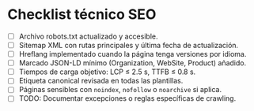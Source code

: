 # Checklist técnico SEO

- [ ] Archivo robots.txt actualizado y accesible.
- [ ] Sitemap XML con rutas principales y última fecha de actualización.
- [ ] Hreflang implementado cuando la página tenga versiones por idioma.
- [ ] Marcado JSON-LD mínimo (Organization, WebSite, Product) añadido.
- [ ] Tiempos de carga objetivo: LCP ≤ 2.5 s, TTFB ≤ 0.8 s.
- [ ] Etiqueta canonical revisada en todas las plantillas.
- [ ] Páginas sensibles con `noindex`, `nofollow` o `noarchive` si aplica.
- [ ] TODO: Documentar excepciones o reglas específicas de crawling.
